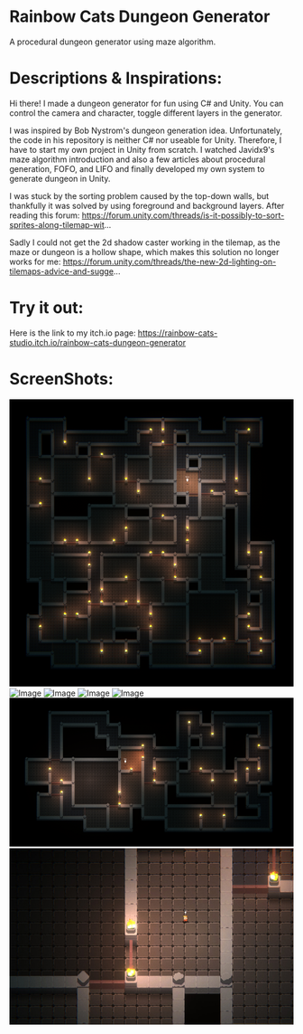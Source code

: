 # Rainbow Cats Dungeon Generator
A procedural dungeon generator using maze algorithm.

# Descriptions & Inspirations:
Hi there! I made a dungeon generator for fun using C# and Unity. You can control the camera and character, toggle different layers in the generator.

I was inspired by Bob Nystrom's dungeon generation idea. Unfortunately, the code in his repository is neither C# nor useable for Unity. Therefore, I have to start my own project in Unity from scratch. I watched Javidx9's maze algorithm introduction and also a few articles about procedural generation, FOFO, and LIFO and finally developed my own system to generate dungeon in Unity.

I was stuck by the sorting problem caused by the top-down walls, but thankfully it was solved by using foreground and background layers. After reading this forum: https://forum.unity.com/threads/is-it-possibly-to-sort-sprites-along-tilemap-wit...

Sadly I could not get the 2d shadow caster working in the tilemap, as the maze or dungeon is a hollow shape, which makes this solution no longer works for me: https://forum.unity.com/threads/the-new-2d-lighting-on-tilemaps-advice-and-sugge...

# Try it out:
Here is the link to my itch.io page:
https://rainbow-cats-studio.itch.io/rainbow-cats-dungeon-generator

# ScreenShots:
![Image](https://github.com/UxxHans/Rainbow-Cats-Dungeon-Generator/blob/main/Pictures/1.png)
![Image](https://github.com/UxxHans/Rainbow-Cats-Dungeon-Generator/blob/main/Pictures/Gen2.gif)
![Image](https://github.com/UxxHans/Rainbow-Cats-Dungeon-Generator/blob/main/Pictures/Gen3.gif)
![Image](https://github.com/UxxHans/Rainbow-Cats-Dungeon-Generator/blob/main/Pictures/Gen1.gif)
![Image](https://github.com/UxxHans/Rainbow-Cats-Dungeon-Generator/blob/main/Pictures/Gen4.gif)
![Image](https://github.com/UxxHans/Rainbow-Cats-Dungeon-Generator/blob/main/Pictures/2.png)
![Image](https://github.com/UxxHans/Rainbow-Cats-Dungeon-Generator/blob/main/Pictures/3.jpg)
